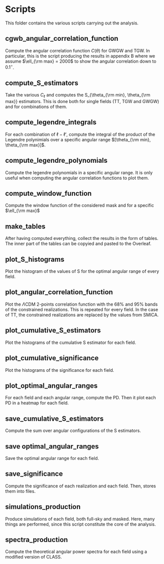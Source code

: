 # Scripts

This folder contains the various scripts carrying out the analysis.
 
## cgwb_angular_correlation_function

Compute the angular correlation function $C(\theta)$ for GWGW and TGW. 
In particular, this is the script producing the results in appendix B where we assume
$\ell_{\rm max} = 2000$ to show the angular correlation down to $0.1^\circ$.

## compute_S_estimators

Take the various $C_{\ell}$ and computes the S_{\theta_{\rm min}, \theta_{\rm max}} estimators.
This is done both for single fields (TT, TGW and GWGW) and for combinations of them.

## compute_legendre_integrals

For each combination of $\ell - \ell'$, compute the integral of the product of the Legendre polynimials
over a specific angular range $[\theta_{\rm min}, \theta_{\rm max}]$.

## compute_legendre_polynomials

Compute the legendre polynomials in a specific angular range. It is only useful 
when computing the angular correlation functions to plot them.

## compute_window_function

Compute the window function of the considered mask and for a specific $\ell_{\rm max}$

## make_tables

After having computed everything, collect the results in the form of tables. 
The inner part of the tables can be copyied and pasted to the Overleaf.

## plot_S_histograms

Plot the histogram of the values of S for the optimal angular range of every field.

## plot_angular_correlation_function

Plot the $\Lambda$CDM 2-points correlation function with the 68% and 95% bands of 
the constrained realizations. This is repeated for every field. In the case of TT, the constrained
realizations are replaced by the values from SMICA.

## plot_cumulative_S_estimators

Plot the histograms of the cumulative S estimator for each field.

## plot_cumulative_significance

Plot the histograms of the significance for each field.

## plot_optimal_angular_ranges

For each field and each angular range, compute the PD. Then it plot each PD in a heatmap for each field.

## save_cumulative_S_estimators

Compute the sum over angular configurations of the S estimators.

## save optimal_angular_ranges

Save the optimal angular range for each field.

## save_significance

Compute the significance of each realization and each field. Then, stores them into files.

## simulations_production

Produce simulations of each field, both full-sky and masked. Here, many things are performed, 
since this script constitute the core of the analysis. 

## spectra_production

Compute the theoretical angular power spectra for each field using a modified version of CLASS.
